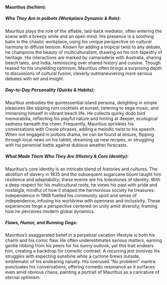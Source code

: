 #### Mauritius (he/him):  

##### Who They Are in *polbots* (Workplace Dynamic & Role):  
Mauritius plays the role of the affable, laid-back mediator, often entering the scene with a breezy smile and an open mind. His presence is a soothing balm in the chaotic workplace, using his unique perspective on cultural harmony to diffuse tension. Known for adding a tropical twist to any debate, he champions the beauty of multiculturalism, drawing on his rich tapestry of heritage. His interactions are marked by camaraderie with Australia, sharing beach tales, and India, reminiscing over shared history and cuisine. Though teased for his unyielding optimism, Mauritius often brings a surprising depth to discussions of cultural fusion, cleverly outmaneuvering more serious debates with wit and insight.  

##### Day-to-Day Personality (Quirks & Habits):  
Mauritius embodies the quintessential island persona, delighting in simple pleasures like sipping rum cocktails at sunset, listening to sega music, and immersing himself in vibrant beach life. He collects quirky dodo bird memorabilia, reflecting his playful nature and hinting at deeper, ecological sadness beneath the cheer. Frequently, Mauritius sprinkles his conversations with Creole phrases, adding a melodic twist to his speech. When not engaged in polbots drama, he can be found at leisure, flipping through local news on his tablet, dreaming up new recipes, or struggling with his perennial battle against dubious weather forecasts.  

##### What Made Them Who They Are (History & Core Identity):  
Mauritius’s core identity is an intricate blend of histories and cultures. The abolition of slavery in 1835 and the subsequent sugarcane boom taught him resilience and adaptability; these events are his lodestones of identity. With a deep respect for his multicultural roots, he views his past with pride and nostalgia, mindful of how it shaped the harmonious society he treasures. Independence in 1968 fuelled his community spirit and sense of independence, infusing his worldview with openness and inclusivity. These experiences forge a perspective centered on unity amid diversity, framing how he perceives modern global dynamics.

##### Flaws, Humor, and Running Gags:  
Mauritius’s exaggerated belief in a perpetual vacation lifestyle is both his charm and his comic flaw. He often underestimates serious matters, earning gentle ribbing from his peers for his sunny outlook, yet this trait endears him, creating a backdrop for comedic contrast. A recurring jest involves his struggles with expecting sunshine while a cyclone brews outside, emblematic of his endearing naivety. His overused “No problem!” mantra punctuates his conversations, offering comedic resonance as it surfaces even amid obvious chaos, painting a portrait of Mauritius as a caricature of eternal optimism.